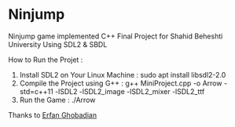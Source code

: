 # Ninjump
Ninjump game implemented C++
Final Project for Shahid Beheshti University Using SDL2 & SBDL
 

How to Run the Projet : 
  1. Install SDL2 on Your Linux Machine : sudo apt install libsdl2-2.0
  2. Compile the Project using G++ : g++ MiniProject.cpp -o Arrow -std=c++11 -lSDL2 -lSDL2_image -lSDL2_mixer -lSDL2_ttf
  3. Run the Game : ./Arrow
  
  Thanks to [Erfan Ghobadian](https://github.com/erfanghobadian)
  
